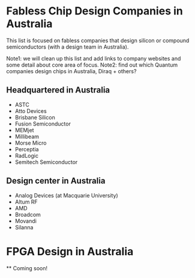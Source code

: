 # Fabless Chip Design Companies in Australia

This list is focused on fabless companies that design silicon or compound semiconductors (with a design team in Australia). 

Note1: we will clean up this list and add links to company websites and some detail about core area of focus. 
Note2: find out which Quantum companies design chips in Australia, Diraq + others?

## Headquartered in Australia
- ASTC
- Atto Devices
- Brisbane Silicon
- Fusion Semiconductor
- MEMjet
- Millibeam
- Morse Micro
- Perceptia
- RadLogic
- Semitech Semiconductor

## Design center in Australia
- Analog Devices (at Macquarie University)
- Altum RF
- AMD
- Broadcom
- Movandi
- Silanna

# FPGA Design in Australia

** Coming soon! 
